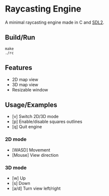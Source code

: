 # Raycasting Engine

A minimal raycasting engine made in C and [SDL2](https://www.libsdl.org).

## Build/Run
```console
make
./rc
```
## Features

- 2D map view
- 3D map view
- Resizable window


## Usage/Examples

- [v] Switch 2D/3D mode
- [p] Enable/disable squares outlines
- [q] Quit engine

### 2D mode
- [WASD] Movement
- [Mouse] View direction

### 3D mode
- [w] Up
- [s] Down
- [a/d] Turn view left/right 
